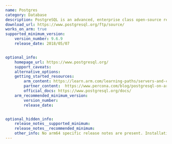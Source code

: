 ```yaml
---
name: Postgres
category: Database
description: PostgreSQL is an advanced, enterprise class open-source relational database that supports both SQL (relational) and JSON (non-relational) querying.
download_url: https://www.postgresql.org/ftp/source/
works_on_arm: true
supported_minimum_version:
    version_number: 9.6.9
    release_date: 2018/05/07


optional_info:
    homepage_url: https://www.postgresql.org/
    support_caveats: 
    alternative_options: 
    getting_started_resources: 
        arm_content: https://learn.arm.com/learning-paths/servers-and-cloud-computing/postgresql/install_postgresql/
        partner_content:  https://www.percona.com/blog/postgresql-on-arm-based-aws-ec2-instances-is-it-any-good/
        official_docs: https://www.postgresql.org/docs/
    arm_recommended_minimum_version:
        version_number: 
        release_date:


optional_hidden_info:
    release_notes__supported_minimum:
    release_notes__recommended_minimum:
    other_info: No arm64 specific release notes are present. Installation and testing was done through tar file. Version 10.0 fails to build, whereas version >=11 builds successfully. We can also build the previous versions by using the --disable-spinlock flag(not recommended) while configuring.
---
```

